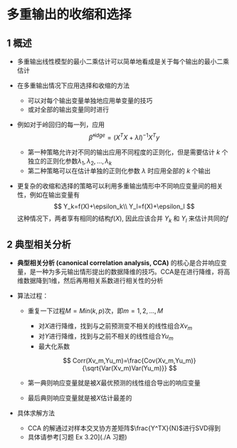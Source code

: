 # 多重输出的收缩和选择

## 1 概述

* 多重输出线性模型的最小二乘估计可以简单地看成是关于每个输出的最小二乘估计

* 在多重输出情况下应用选择和收缩的方法

  * 可以对每个输出变量单独地应用单变量的技巧
  * 或对全部的输出变量同时进行

* 例如对于岭回归的每一列，应用
  $$
  \hat\beta^{ridge}=(X^TX+\lambda I)^{-1}X^Ty
  $$
  
  * 第一种策略允许对不同的输出应用不同程度的正则化，但是需要估计 $k$ 个独立的正则化参数$\lambda_1, \lambda_2,\dots,\lambda_k$
  * 第二种策略可以在估计单独的正则化参数 $\lambda$ 时应用全部的 $k$ 个输出

* 更复杂的收缩和选择的策略可以利用多重输出情形中不同响应变量间的相关性，例如在输出变量有
  $$
  Y_k=f(X)+\epsilon_k\\
  Y_l=f(X)+\epsilon_l
  $$
  这种情况下，两者享有相同的结构$f(X)$, 因此应该合并 $Y_k$ 和 $Y_l$ 来估计共同的$f$

## 2 **典型相关分析**

* **典型相关分析 (canonical correlation analysis, CCA)** 的核心是合并响应变量，是一种为多元输出情形提出的数据降维的技巧。CCA是在进行降维，将高维数据降到1维，然后再用相关系数进行相关性的分析

* 算法过程：

  * 重复一下过程$M=Min(k,p)$次，即$m=1,2,\dots,M$

    * 对$X$进行降维，找到与之前预测变不相关的线性组合$Xv_m$
    * 对$Y$进行降维，找到与之前不相关的线性组合$Yu_m$
    * 最大化系数

    $$
    Corr(Xv_m,Yu_m)=\frac{Cov(Xv_m,Yu_m)}{\sqrt{Var(Xv_m)Var(Yu_m)}}
    $$

  * 第一典则响应变量就是被$X$最优预测的线性组合导出的响应变量

  * 最后典则响应变量就是被$X$估计最差的

* 具体求解方法

  * CCA 的解通过对样本交叉协方差矩阵$\frac{Y^TX}{N}$进行SVD得到
  * 具体请参考[习题 Ex 3.20](./A 习题)



